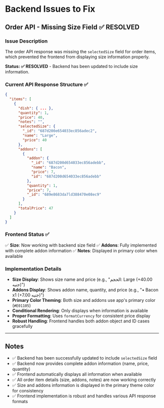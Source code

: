 # Backend Issues to Fix

## Order API - Missing Size Field ✅ RESOLVED

### Issue Description
The order API response was missing the `selectedSize` field for order items, which prevented the frontend from displaying size information properly.

**Status: ✅ RESOLVED** - Backend has been updated to include size information.

### Current API Response Structure ✅
```json
{
  "items": [
    {
      "dish": { ... },
      "quantity": 1,
      "price": 40,
      "notes": "",
      "selectedSize": {
        "_id": "687d200e654033ec856adec2",
        "name": "Large",
        "price": 40
      },
      "addons": [
        {
          "addon": {
            "_id": "687d200d654033ec856adebb",
            "name": "Bacon",
            "price": 7,
            "id": "687d200d654033ec856adebb"
          },
          "quantity": 1,
          "price": 7,
          "_id": "689e8683da7ld388470e08ec9"
        }
      ],
      "totalPrice": 47
    }
  ]
}
```

### Frontend Status ✅
✅ **Size**: Now working with backend size field
✅ **Addons**: Fully implemented with complete addon information
✅ **Notes**: Displayed in primary color when available

### Implementation Details
- **Size Display**: Shows size name and price (e.g., "الحجم: Large (+40.00 جنيه)")
- **Addons Display**: Shows addon name, quantity, and price (e.g., "• Bacon x1 (+7.00 جنيه)")
- **Primary Color Theming**: Both size and addons use app's primary color (`#E01105`)
- **Conditional Rendering**: Only displays when information is available
- **Proper Formatting**: Uses `formatCurrency` for consistent price display
- **Robust Handling**: Frontend handles both addon object and ID cases gracefully

---

## Notes
- ✅ Backend has been successfully updated to include `selectedSize` field
- ✅ Backend now provides complete addon information (name, price, quantity)
- ✅ Frontend automatically displays all information when available
- ✅ All order item details (size, addons, notes) are now working correctly
- ✅ Size and addons information is displayed in the primary theme color for consistency
- ✅ Frontend implementation is robust and handles various API response formats
